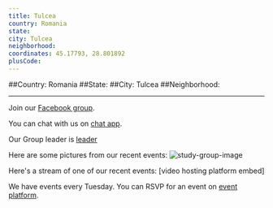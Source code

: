 ```yaml
---
title: Tulcea
country: Romania
state: 
city: Tulcea
neighborhood: 
coordinates: 45.17793, 28.801892
plusCode:
---
```


##Country: Romania
##State: 
##City: Tulcea
##Neighborhood: 
*****
Join our [Facebook group](https://www.facebook.com/groups/free.code.camp.tulcea).

You can chat with us on [chat app]().

Our Group leader is [leader]()

Here are some pictures from our recent events:
![study-group-image]()

Here's a stream of one of our recent events:
[video hosting platform embed]

We have events every Tuesday. You can RSVP for an event on [event platform]().
